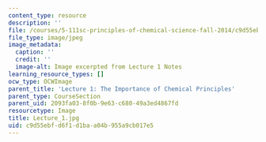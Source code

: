 ```yaml
---
content_type: resource
description: ''
file: /courses/5-111sc-principles-of-chemical-science-fall-2014/c9d55ebfd6f1d1baa04b955a9cb017e5_Lecture_1.jpg
file_type: image/jpeg
image_metadata:
  caption: ''
  credit: ''
  image-alt: Image excerpted from Lecture 1 Notes
learning_resource_types: []
ocw_type: OCWImage
parent_title: 'Lecture 1: The Importance of Chemical Principles'
parent_type: CourseSection
parent_uid: 2093fa03-8f0b-9e63-c680-49a3ed4867fd
resourcetype: Image
title: Lecture_1.jpg
uid: c9d55ebf-d6f1-d1ba-a04b-955a9cb017e5
---
```

